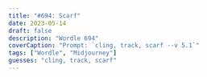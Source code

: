 ```yaml
---
title: "#694: Scarf"
date: 2023-05-14
draft: false
description: "Wordle 694"
coverCaption: "Prompt: `cling, track, scarf --v 5.1`"
tags: ["Wordle", "Midjourney"]
guesses: "cling, track, scarf"
---
```

